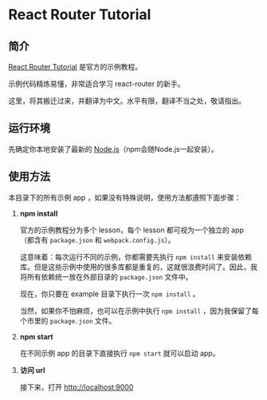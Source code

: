# React Router Tutorial

## 简介

[React Router Tutorial](https://github.com/reactjs/react-router-tutorial) 是官方的示例教程。

示例代码精炼易懂，非常适合学习 react-router 的新手。

这里，将其搬迁过来，并翻译为中文。水平有限，翻译不当之处，敬请指出。

## 运行环境

先确定你本地安装了最新的 [<u>Node.js</u>](https://nodejs.org/en/)（npm会随Node.js一起安装）。

## 使用方法

本目录下的所有示例 app ，如果没有特殊说明，使用方法都遵照下面步骤：

1. **npm install**

   官方的示例教程分为多个 lesson，每个 lesson 都可视为一个独立的 app （都含有 `package.json` 和 `webpack.config.js`）。

   这意味着：每次运行不同的示例，你都需要先执行 `npm install` 来安装依赖库。但是这些示例中使用的很多库都是重复的，这就很浪费时间了。因此，我将所有依赖统一放在外部目录的 `package.json` 文件中。

   现在，你只要在 example 目录下执行一次 `npm install` 。

   当然，如果你不怕麻烦，也可以在示例中执行 `npm install`  ，因为我保留了每个市里的 `package.json` 文件。

2. **npm start**

   在不同示例 app 的目录下直接执行 `npm start` 就可以启动 app。

3. **访问 url**

   接下来，打开 [http://localhost:9000](http://localhost:9000) 
